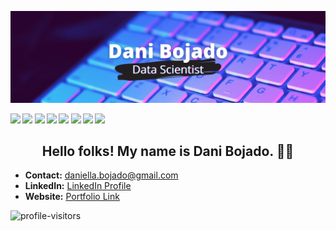 [![Header](images/dbojado_banner.png "Header")](https://danibojado.com/)

**[<img src="https://img.shields.io/badge/python-crimson?&style=for-the-badge&logo=python&logoColor=white"/>](https://www.python.org/) [<img src="https://img.shields.io/badge/pandas-darkorange?&style=for-the-badge&logo=pandas&logoColor=white" />](https://pandas.pydata.org) [<img src="https://img.shields.io/badge/numpy-yellow?&style=for-the-badge&logo=numpy&logoColor=white" />](https://numpy.org) [<img src="https://img.shields.io/badge/matplotlib-forestgreen?&style=for-the-badge&logo=python&logoColor=white"/>](https://matplotlib.org) [<img src="https://img.shields.io/badge/github-deepskyblue?&style=for-the-badge&logo=github&logoColor=white"/>](https://github.com) [<img src="https://img.shields.io/badge/markdown-dodgerblue?&style=for-the-badge&logo=markdown&logoColor=white"/>](https://www.markdownguide.org) [<img src="https://img.shields.io/badge/mysql-slateblue?&style=for-the-badge&logo=mysql&logoColor=white"/>](https://www.mysql.com) [<img src="https://img.shields.io/badge/jupyter-indigo?&style=for-the-badge&logo=Jupyter&logoColor=white"/>](https://jupyter.org)**


<h2 align="center">Hello folks! My name is Dani Bojado. 👋🤓</h2>

- <b>Contact:</b> daniella.bojado@gmail.com
- <b>LinkedIn:</b> [LinkedIn Profile](https://www.linkedin.com/in/daniella-bojado) 
- <b>Website:</b> [Portfolio Link](https://danibojado.com/) 

![profile-visitors](https://visitor-badge.glitch.me/badge?page_id=dbojado.dbojado)



